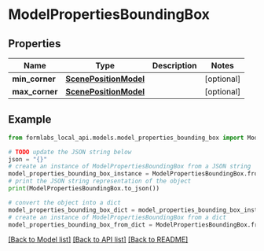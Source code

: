# ModelPropertiesBoundingBox


## Properties

Name | Type | Description | Notes
------------ | ------------- | ------------- | -------------
**min_corner** | [**ScenePositionModel**](ScenePositionModel.md) |  | [optional] 
**max_corner** | [**ScenePositionModel**](ScenePositionModel.md) |  | [optional] 

## Example

```python
from formlabs_local_api.models.model_properties_bounding_box import ModelPropertiesBoundingBox

# TODO update the JSON string below
json = "{}"
# create an instance of ModelPropertiesBoundingBox from a JSON string
model_properties_bounding_box_instance = ModelPropertiesBoundingBox.from_json(json)
# print the JSON string representation of the object
print(ModelPropertiesBoundingBox.to_json())

# convert the object into a dict
model_properties_bounding_box_dict = model_properties_bounding_box_instance.to_dict()
# create an instance of ModelPropertiesBoundingBox from a dict
model_properties_bounding_box_from_dict = ModelPropertiesBoundingBox.from_dict(model_properties_bounding_box_dict)
```
[[Back to Model list]](../README.md#documentation-for-models) [[Back to API list]](../README.md#documentation-for-api-endpoints) [[Back to README]](../README.md)


